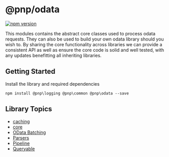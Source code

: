 # @pnp/odata

[![npm version](https://badge.fury.io/js/%40pnp%2Fodata.svg)](https://badge.fury.io/js/%40pnp%2Fodata)

This modules contains the abstract core classes used to process odata requests. They can also be used to build your own odata
library should you wish to. By sharing the core functionality across libraries we can provide a consistent API as well as ensure
the core code is solid and well tested, with any updates benefitting all inheriting libraries.

## Getting Started

Install the library and required dependencies

`npm install @pnp\logging @pnp\common @pnp\odata --save`

## Library Topics

* [caching](caching.md)
* [core](core.md)
* [OData Batching](odata-batch.md)
* [Parsers](parsers.md)
* [Pipeline](pipeline.md)
* [Queryable](queryable.md)
